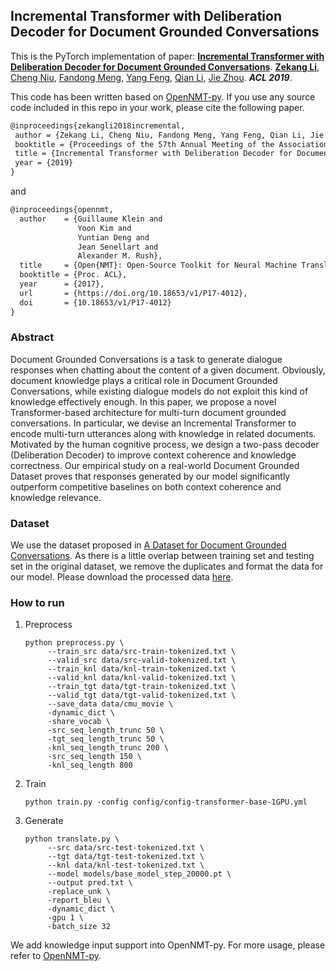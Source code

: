 ## Incremental Transformer with Deliberation Decoder for Document Grounded Conversations

This is the PyTorch implementation of paper: **[Incremental Transformer with Deliberation Decoder for Document Grounded Conversations](<https://arxiv.org/abs/1907.08854>)**. [**Zekang Li**](), [Cheng Niu](), [Fandong Meng](), [Yang Feng](), [Qian Li](), [Jie Zhou](). ***ACL 2019***.

This code has been written based on [OpenNMT-py](<https://github.com/OpenNMT/OpenNMT-py>). If you use any source code included in this repo in your work, please cite the following paper.

```latex
@inproceedings{zekangli2018incremental,
 author = {Zekang Li, Cheng Niu, Fandong Meng, Yang Feng, Qian Li, Jie Zhou},
 booktitle = {Proceedings of the 57th Annual Meeting of the Association for Computational Linguistics},
 title = {Incremental Transformer with Deliberation Decoder for Document Grounded Conversations},
 year = {2019}
}
```

and

```latex
@inproceedings{opennmt,
  author    = {Guillaume Klein and
               Yoon Kim and
               Yuntian Deng and
               Jean Senellart and
               Alexander M. Rush},
  title     = {Open{NMT}: Open-Source Toolkit for Neural Machine Translation},
  booktitle = {Proc. ACL},
  year      = {2017},
  url       = {https://doi.org/10.18653/v1/P17-4012},
  doi       = {10.18653/v1/P17-4012}
}
```



### Abstract

Document Grounded Conversations is a task to generate dialogue responses when chatting about the content of a given document. Obviously, document knowledge plays a critical role in Document Grounded Conversations, while existing dialogue models do not exploit this kind of knowledge effectively enough. In this paper, we propose a novel Transformer-based architecture for multi-turn document grounded conversations. In particular, we devise an Incremental Transformer to encode multi-turn utterances along with knowledge in related documents. Motivated by the human cognitive process, we design a two-pass decoder (Deliberation Decoder) to improve context coherence and knowledge correctness. Our empirical study on a real-world Document Grounded Dataset proves that responses generated by our model significantly outperform competitive baselines on both context coherence and knowledge relevance.



### Dataset

We use the dataset proposed in [A Dataset for Document Grounded Conversations](https://arxiv.org/pdf/1809.07358.pdf). As there is a little overlap between training set and testing set in the original dataset, we remove the duplicates and format the data for our model. Please download the processed data [here](https://drive.google.com/file/d/16AcawDtG4HqUlQHV_zb4tZD4KNCAx_Vf/view?usp=sharing).

### How to run

1. Preprocess

   ```shell
   python preprocess.py \
   		--train_src data/src-train-tokenized.txt \
   		--valid_src data/src-valid-tokenized.txt \
   		--train_knl data/knl-train-tokenized.txt \
   		--valid_knl data/knl-valid-tokenized.txt \
   		--train_tgt data/tgt-train-tokenized.txt \
   		--valid_tgt data/tgt-valid-tokenized.txt \
   		--save_data data/cmu_movie \
   		-dynamic_dict \
   		-share_vocab \
   		-src_seq_length_trunc 50 \
   		-tgt_seq_length_trunc 50 \
   		-knl_seq_length_trunc 200 \
   		-src_seq_length 150 \
   		-knl_seq_length 800 
   ```

2. Train

   ```shell
   python train.py -config config/config-transformer-base-1GPU.yml
   ```

3. Generate

   ```shell
   python translate.py \
   		--src data/src-test-tokenized.txt \ 
   		--tgt data/tgt-test-tokenized.txt \
   		--knl data/knl-test-tokenized.txt \
   		--model models/base_model_step_20000.pt \
   		--output pred.txt \
   		-replace_unk \
   		-report_bleu \
   		-dynamic_dict \
   		-gpu 1 \
   		-batch_size 32
   ```

We add knowledge input support into OpenNMT-py. For more usage, please refer to [OpenNMT-py](<http://opennmt.net/OpenNMT-py/>).